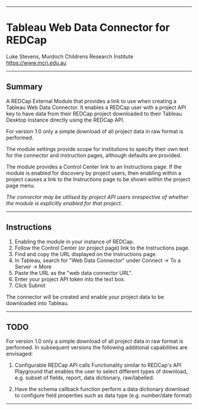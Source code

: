 ********************************************************************************
# Tableau Web Data Connector for REDCap

Luke Stevens, Murdoch Childrens Research Institute https://www.mcri.edu.au


********************************************************************************
## Summary

A REDCap External Module that provides a link to use when creating a Tableau Web
Data Connector. It enables a REDCap user with a project API key to have data 
from their REDCap project downloaded to their Tableau Desktop instance directly
using the REDCap API.

For version 1.0 only a simple download of all project data in raw format is
performed. 

The module settings provide scope for institutions to specify their own text
for the connector and instruction pages, although defaults are provided.

The module provides a Control Center link to an Instructions page. If the module
is enabled for discovery by project users, then enabling within a project causes
a link to the Instructions page to be shown within the project page menu. 

*The connector may be utilised by project API users irrespective of whether the 
module is explicitly enabled for that project.*

********************************************************************************
## Instructions

1. Enabling the module in your instance of REDCap.
2. Follow the Control Center (or project page) link to the Instructions page.
3. Find and copy the URL displayed on the Instructions page.
4. In Tableau, search for \"Web Data Connector\" under 
   Connect -> To a Server -> More
5. Paste the URL as the \"web data connector URL\".
6. Enter your project API token into the text box.
7. Click Submit

The connector will be created and enable your project data to be downloaded 
into Tableau.

********************************************************************************
## TODO

For version 1.0 only a simple download of all project data in raw format is
performed. In subsequent versions the following additional capabilities are
envisaged:

1. Configurable REDCap API calls 
   Functionality similar to REDCap's API Playground that enables the user to 
   select different types of download, e.g. subset of fields, report, data 
   dictionary, raw/labelled.

2. Have the schema callback function perform a data dictionary download to 
   configure field properties such as data type (e.g. number/date format)
   
********************************************************************************